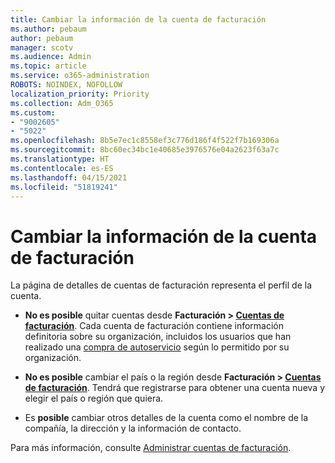 ```yaml
---
title: Cambiar la información de la cuenta de facturación
ms.author: pebaum
author: pebaum
manager: scotv
ms.audience: Admin
ms.topic: article
ms.service: o365-administration
ROBOTS: NOINDEX, NOFOLLOW
localization_priority: Priority
ms.collection: Adm_O365
ms.custom:
- "9002605"
- "5022"
ms.openlocfilehash: 8b5e7ec1c8558ef3c776d186f4f522f7b169306a
ms.sourcegitcommit: 8bc60ec34bc1e40685e3976576e04a2623f63a7c
ms.translationtype: HT
ms.contentlocale: es-ES
ms.lasthandoff: 04/15/2021
ms.locfileid: "51819241"
---
```

# <a name="change-billing-account-information"></a>Cambiar la información de la cuenta de facturación

La página de detalles de cuentas de facturación representa el perfil de la cuenta.

- **No es posible** quitar cuentas desde **Facturación > [Cuentas de facturación](https://go.microsoft.com/fwlink/p/?linkid=2084771)**. Cada cuenta de facturación contiene información definitoria sobre su organización, incluidos los usuarios que han realizado una [compra de autoservicio](https://docs.microsoft.com/microsoft-365/commerce/subscriptions/manage-self-service-purchases-admins) según lo permitido por su organización. 

- **No es posible** cambiar el país o la región desde **Facturación > [Cuentas de facturación](https://go.microsoft.com/fwlink/p/?linkid=2084771)**. Tendrá que registrarse para obtener una cuenta nueva y elegir el país o región que quiera. 

- Es **posible** cambiar otros detalles de la cuenta como el nombre de la compañía, la dirección y la información de contacto. 

Para más información, consulte [Administrar cuentas de facturación](https://docs.microsoft.com/microsoft-365/commerce/manage-billing-accounts). 
